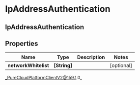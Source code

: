 # IpAddressAuthentication

## IpAddressAuthentication

## Properties

|Name | Type | Description | Notes|
|------------ | ------------- | ------------- | -------------|
| **networkWhitelist** | **[String]** |  | [optional] |



_PureCloudPlatformClientV2@159.1.0_

